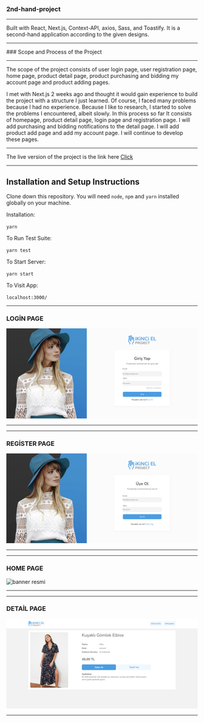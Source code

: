### 2nd-hand-project

<hr>

Built with React, Next.js, Context-API, axios, Sass, and Toastify. It is a second-hand application according to the given designs.

<hr>
### Scope and Process of the Project
<hr>

The scope of the project consists of user login page, user registration page, home page, product detail page, product purchasing and bidding my account page and product adding pages.

I met with Next.js 2 weeks ago and thought it would gain experience to build the project with a structure I just learned. Of course, I faced many problems because I had no experience.
Because I like to research, I started to solve the problems I encountered, albeit slowly.
In this process so far
It consists of homepage, product detail page, login page and registration page. I will add purchasing and bidding notifications to the detail page. I will add product add page and add my account page. I will continue to develop these pages.

<hr>

The live version of the project is the link here <a href="https://2nd-hand-project.vercel.app/" target="_blank">Click</a> 

<hr>

## Installation and Setup Instructions

Clone down this repository. You will need `node`, `npm` and `yarn` installed globally on your machine.  

Installation:

`yarn`  

To Run Test Suite:  

`yarn test`  

To Start Server:

`yarn start`  

To Visit App:

`localhost:3000/`  

<hr>

### LOGİN PAGE

![banner resmi](screenshots/LoginPage.png)

<hr>

<hr>

### REGİSTER PAGE

![banner resmi](screenshots/RegisterPage.png)

<hr>
<hr>

### HOME PAGE

![banner resmi](screenshots/HomePage.png)

<hr>
<hr>

### DETAİL PAGE

![banner resmi](screenshots/DetailPage.png)

<hr>

